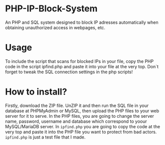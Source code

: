 # PHP-IP-Block-System

An PHP and SQL system designed to block IP adresses automatically when obtaining unauthorized access in webpages, etc. 

# Usage

To include the script that scans for blocked IPs in your file, copy the PHP code in the script ipfind.php and paste it into your file at the very top.
Don`t  forget to tweak the SQL connection settings in the php scripts!

# How to install?

Firstly, download the ZIP file. UnZIP it and then run the SQL file in your database at PHPMyAdmin or MySQL, then upload the PHP files to your web server for it to serve. In the PHP files, you are going to change the server name, password, username and database which correspond to yoour MySQL/MariaDB server.
In `ipfind.php` you are going to copy the code at the very top and paste it into the PHP file you want to protect from bad actors.  `ipfind.php` is just a test file that I made.
